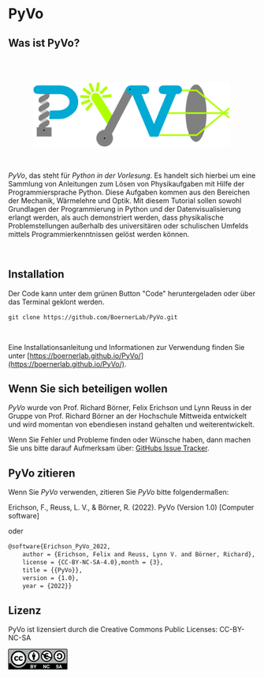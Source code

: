 # PyVo

## Was ist PyVo?

<img align="left" width="400px" src="docs/PyVo_Logo.png" style="padding:50px 50px 50px 50px">

*PyVo*, das steht für *Python in der Vorlesung*. 
Es handelt sich hierbei um eine Sammlung von Anleitungen zum Lösen von Physikaufgaben mit Hilfe der Programmiersprache 
Python. Diese Aufgaben kommen aus den Bereichen der Mechanik, Wärmelehre und Optik. Mit diesem Tutorial sollen sowohl 
Grundlagen der Programmierung in Python und der Datenvisualisierung erlangt werden, als auch demonstriert werden, dass 
physikalische Problemstellungen außerhalb des universitären oder schulischen Umfelds mittels Programmierkenntnissen 
gelöst werden können.

<br>

## Installation

Der Code kann unter dem grünen Button "Code" heruntergeladen oder über das Terminal geklont werden.
```
git clone https://github.com/BoernerLab/PyVo.git
```
<br>

Eine Installationsanleitung und Informationen zur Verwendung finden Sie unter [https://boernerlab.github.io/PyVo/](https://boernerlab.github.io/PyVo/).

## Wenn Sie sich beteiligen wollen

*PyVo* wurde von Prof. Richard Börner, Felix Erichson und Lynn Reuss in der Gruppe von Prof. Richard Börner an der Hochschule Mittweida entwickelt und wird momentan von ebendiesen instand gehalten und weiterentwickelt. 

Wenn Sie Fehler und Probleme finden oder Wünsche haben, dann machen Sie uns bitte darauf Aufmerksam über: [GitHubs Issue Tracker](https://github.com/BoernerLab/PyVo/issues/new/choose).

## PyVo zitieren

Wenn Sie *PyVo* verwenden, zitieren Sie *PyVo* bitte folgendermaßen:

Erichson, F., Reuss, L. V., & Börner, R. (2022). PyVo (Version 1.0) [Computer software]

oder

```
@software{Erichson_PyVo_2022,
    author = {Erichson, Felix and Reuss, Lynn V. and Börner, Richard},
    license = {CC-BY-NC-SA-4.0},month = {3},
    title = {{PyVo}},
    version = {1.0},
    year = {2022}}
```

## Lizenz

PyVo ist lizensiert durch die Creative Commons Public Licenses: CC-BY-NC-SA

![Lizenz](docs/Abbildungen/Cc-by-nc-sa_euro_icon.png)
